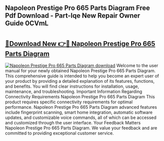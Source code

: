 ## Napoleon Prestige Pro 665 Parts Diagram Free Pdf Download - Part-Iqe New Repair Owner Guide 0CVmL

# <h2><a href="http://dfpizct.blite.top/?on=Napoleon+Prestige+Pro+665+Parts+Diagram">🔗Download New 👉🔴 Napoleon Prestige Pro 665 Parts Diagram</a></h2>

[![Napoleon Prestige Pro 665 Parts Diagram download](https://i.imgur.com/lujVjoI.png)](http://dfpizct.blite.top/?on=Napoleon+Prestige+Pro+665+Parts+Diagram)
Welcome to the user manual for your newly obtained Napoleon Prestige Pro 665 Parts Diagram. This comprehensive guide is intended to help you become an expert user of your product by providing a detailed explanation of its features, functions, and benefits. You will find clear instructions for installation, usage, maintenance, and troubleshooting. Important Information Regarding Connectivity Requirements Napoleon Prestige Pro 665 Parts Diagram This product requires specific connectivity requirements for optimal performance. Napoleon Prestige Pro 665 Parts Diagram advanced features include fingerprint scanning, smart home integration, automatic software updates, and customizable voice commands, all of which can be accessed and customized through the user interface. Your Feedback Matters Napoleon Prestige Pro 665 Parts Diagram. We value your feedback and are committed to providing exceptional customer service.
